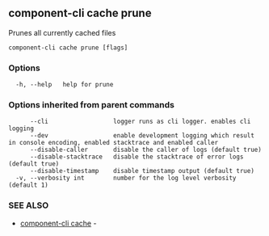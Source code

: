 ## component-cli cache prune

Prunes all currently cached files

```
component-cli cache prune [flags]
```

### Options

```
  -h, --help   help for prune
```

### Options inherited from parent commands

```
      --cli                  logger runs as cli logger. enables cli logging
      --dev                  enable development logging which result in console encoding, enabled stacktrace and enabled caller
      --disable-caller       disable the caller of logs (default true)
      --disable-stacktrace   disable the stacktrace of error logs (default true)
      --disable-timestamp    disable timestamp output (default true)
  -v, --verbosity int        number for the log level verbosity (default 1)
```

### SEE ALSO

* [component-cli cache](component-cli_cache.md)	 - 

